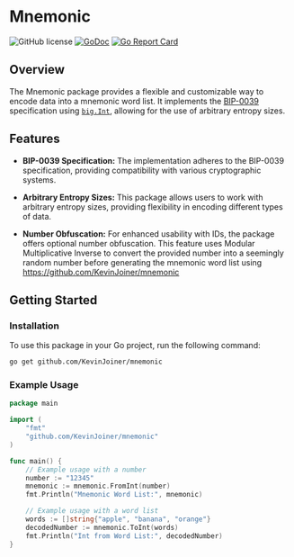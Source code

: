 # Mnemonic

![GitHub license](https://img.shields.io/badge/license-Apache%202.0-blue.svg)
[![GoDoc](https://godoc.org/github.com/KevinJoiner/mnemonic?status.svg)](https://godoc.org/github.com/KevinJoiner/mnemonic)
[![Go Report Card](https://goreportcard.com/badge/github.com/KevinJoiner/mnemonic)](https://goreportcard.com/report/github.com/KevinJoiner/mnemonic)
## Overview

The Mnemonic package provides a flexible and customizable way to encode data into a mnemonic word list. It implements the [BIP-0039](https://github.com/bitcoin/bips/blob/master/bip-0039.mediawiki) specification using [`big.Int`](https://pkg.go.dev/math/big), allowing for the use of arbitrary entropy sizes.

## Features

- **BIP-0039 Specification:** The implementation adheres to the BIP-0039 specification, providing compatibility with various cryptographic systems.

- **Arbitrary Entropy Sizes:** This package allows users to work with arbitrary entropy sizes, providing flexibility in encoding different types of data.

- **Number Obfuscation:** For enhanced usability with IDs, the package offers optional number obfuscation. This feature uses Modular Multiplicative Inverse to convert the provided number into a seemingly random number before generating the mnemonic word list using https://github.com/KevinJoiner/mnemonic

## Getting Started

### Installation

To use this package in your Go project, run the following command:

```bash
go get github.com/KevinJoiner/mnemonic
```

### Example Usage

```go
package main

import (
	"fmt"
	"github.com/KevinJoiner/mnemonic"
)

func main() {
	// Example usage with a number
	number := "12345"
	mnemonic := mnemonic.FromInt(number)
	fmt.Println("Mnemonic Word List:", mnemonic)

	// Example usage with a word list
	words := []string{"apple", "banana", "orange"}
	decodedNumber := mnemonic.ToInt(words)
	fmt.Println("Int from Word List:", decodedNumber)
}
```

